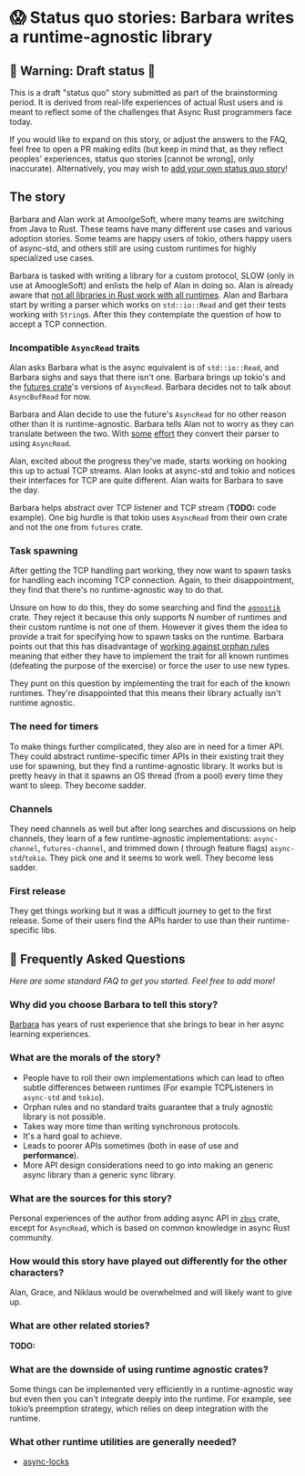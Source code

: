 # 😱 Status quo stories: Barbara writes a runtime-agnostic library


## 🚧 Warning: Draft status 🚧

This is a draft "status quo" story submitted as part of the brainstorming period. It is derived from
real-life experiences of actual Rust users and is meant to reflect some of the challenges that Async
Rust programmers face today.

If you would like to expand on this story, or adjust the answers to the FAQ, feel free to open a PR
making edits (but keep in mind that, as they reflect peoples' experiences, status quo stories
[cannot be wrong], only inaccurate). Alternatively, you may wish to
[add your own status quo story][htvsq]!

## The story

Barbara and Alan work at AmoolgeSoft, where many teams are switching from Java to Rust. These teams
have many different use cases and various adoption stories. Some teams are happy users of tokio,
others happy users of async-std, and others still are using custom runtimes for highly specialized
use cases.

Barbara is tasked with writing a library for a custom protocol, SLOW (only in use at AmoogleSoft)
and enlists the help of Alan in doing so. Alan is already aware that [not all libraries in Rust work
with all runtimes][nalirwwar]. Alan and Barbara start by writing a parser which works on
`std::io::Read` and get their tests working with `String`s. After this they contemplate the question
of how to accept a TCP connection.

### Incompatible `AsyncRead` traits

Alan asks Barbara what is the async equivalent is of `std::io::Read`, and Barbara sighs and says
that there isn't one. Barbara brings up tokio's and the [futures crate]'s versions of `AsyncRead`.
Barbara decides not to talk about `AsyncBufRead` for now.

Barbara and Alan decide to use the future's `AsyncRead` for no other reason other than it is
runtime-agnostic. Barbara tells Alan not to worry as they can translate between the two. With
[some](ahwas) [effort](bnah) they convert their parser to using `AsyncRead`.

Alan, excited about the progress they've made, starts working on hooking this up to actual TCP
streams. Alan looks at async-std and tokio and notices their interfaces for TCP are quite different.
Alan waits for Barbara to save the day.

Barbara helps abstract over TCP listener and TCP stream (**TODO:** code example). One big hurdle is
that tokio uses `AsyncRead` from their own crate and not the one from `futures` crate.

### Task spawning

After getting the TCP handling part working, they now want to spawn tasks for handling each incoming
TCP connection. Again, to their disappointment, they find that there's no runtime-agnostic way to do
that.

Unsure on how to do this, they do some searching and find the [`agnostik`] crate. They reject it
because this only supports N number of runtimes and their custom runtime is not one of them.
However it gives them the idea to provide a trait for specifying how to spawn tasks on the runtime.
Barbara points out that this has disadvantage of [working against orphan rules] meaning that either
they have to implement the trait for all known runtimes (defeating the purpose of the exercise) or
force the user to use new types.

They punt on this question by implementing the trait for each of the known runtimes. They're
disappointed that this means their library actually isn't runtime agnostic.

### The need for timers

To make things further complicated, they also are in need for a timer API. They could abstract
runtime-specific timer APIs in their existing trait they use for spawning, but they find a
runtime-agnostic library. It works but is pretty heavy in that it spawns an OS thread (from a pool)
every time they want to sleep. They become sadder.

### Channels

They need channels as well but after long searches and discussions on help channels, they learn of
a few runtime-agnostic implementations: `async-channel`, `futures-channel`, and trimmed down (
through feature flags) `async-std`/`tokio`. They pick one and it seems to work well. They become
less sadder.

### First release

They get things working but it was a difficult journey to get to the first release. Some of their
users find the APIs harder to use than their runtime-specific libs.

## 🤔 Frequently Asked Questions

*Here are some standard FAQ to get you started. Feel free to add more!*

### **Why did you choose Barbara to tell this story?**
[Barbara] has years of rust experience that she brings to bear in her async learning experiences.

### **What are the morals of the story?**

* People have to roll their own implementations which can lead to often subtle differences between
  runtimes (For example TCPListeners in `async-std` and `tokio`).
* Orphan rules and no standard traits guarantee that a truly agnostic library is not possible.
* Takes way more time than writing synchronous protocols.
* It's a hard goal to achieve.
* Leads to poorer APIs sometimes (both in ease of use and **performance**).
* More API design considerations need to go into making an generic async library than a generic sync library.

### **What are the sources for this story?**
Personal experiences of the author from adding async API in [`zbus`] crate, except for `AsyncRead`,
which is based on common knowledge in async Rust community.

### **How would this story have played out differently for the other characters?**
Alan, Grace, and Niklaus would be overwhelmed and will likely want to give up.

### What are other related stories?

**TODO:**

### What are the downside of using runtime agnostic crates?

Some things can be implemented very efficiently in a runtime-agnostic way but even then you can't
integrate deeply into the runtime. For example, see tokio’s preemption strategy, which relies on
deep integration with the runtime.

### What other runtime utilities are generally needed?
* [async-locks][async-locks-story]

[status quo stories]: ../status_quo.md
[Barbara]: ../../characters/barbara.md
[htvsq]: ../status_quo.md
[ahwas]: https://rust-lang.github.io/wg-async/vision/status_quo/alan_hates_writing_a_stream.html
[bnah]: https://rust-lang.github.io/wg-async/vision/status_quo/barbara_needs_async_helpers.html
[working against orphan rules]: https://github.com/rust-lang/wg-async/issues/180
[futures crate]: https://crates.io/crates/futures
[nalirwwar]: https://rust-lang.github.io/wg-async/vision/status_quo/alan_picks_web_server.html#first-problem-incompatible-runtimes
[`agnostik`]: https://crates.io/crates/agnostik
[`zbus`]: https://crates.io/crates/zbus/2.0.0-beta.3
[async-locks-story]: https://rust-lang.github.io/wg-async/vision/status_quo/alan_thinks_he_needs_async_locks.html
